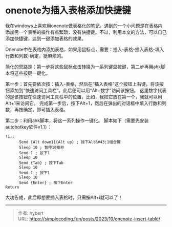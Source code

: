 # onenote为插入表格添加快捷键


我在windows上喜欢用onenote做表格化的笔记，遇到的一个小问题是在表格内添加另一个表格的操作有点繁琐，没有快捷键。不过，利用本文的方法，可以自己添加快捷键，达到一键添加表格的效果。

Onenote中在表格内添加表格，如果用鼠标点，需要：插入-表格-插入表格-填入行数和列数-确定，挺麻烦的。

简化的思路是：第一步将这些鼠标点击转换为一系列键盘按键，第二步再用ahk脚本将这些按键一键化。

第一步：首先要依次按：插入-表格，然后在“插入表格”这个按钮上右键，将该按钮添加到“快速访问工具栏”。此后便可以用“Alt&#43;数字”访问该按钮。
这里数字代表的是该按钮在快速访问工具栏中的位置，比如，我把它放在第一个，我就可以用Alt&#43;1来访问它。
完成第一步后，按下Alt&#43;1，然后在弹出的对话框中填入行数和列数，再按确定，即可插入表格。

第二步：利用ahk脚本，将这一系列操作一键化。
脚本如下（需要先安装autohotkey软件v1.1）：

```ahk
!i::
      Send {Alt down}1{Alt up} ; 按下Alt&#43;1组合键
      Sleep 10 ; 暂停10毫秒
      Send 1 ; 按下1
      Sleep 10
      Send {Tab} ; 按下Tab
      Sleep 10
      Send 1 ; 按下1
      Sleep 10
      Send {Enter} ; 按下Enter
Return
```

大功告成，此后即想要插入表格时，只需按Alt&#43;i就可以了！


---

> 作者: hybert  
> URL: https://simplecoding.fun/posts/2023/10/onenote-insert-table/  

